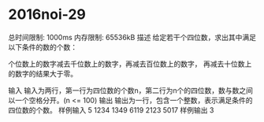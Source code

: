 # 2016noi-29
总时间限制: 1000ms 内存限制: 65536kB
描述
给定若干个四位数，求出其中满足以下条件的数的个数： 

个位数上的数字减去千位数上的数字，再减去百位数上的数字， 再减去十位数上的数字的结果大于零。

输入
输入为两行，第一行为四位数的个数n，第二行为n个的四位数，数与数之间以一个空格分开。(n <= 100)
输出
输出为一行，包含一个整数，表示满足条件的四位数的个数。
样例输入
5
1234 1349 6119 2123 5017
样例输出
3

